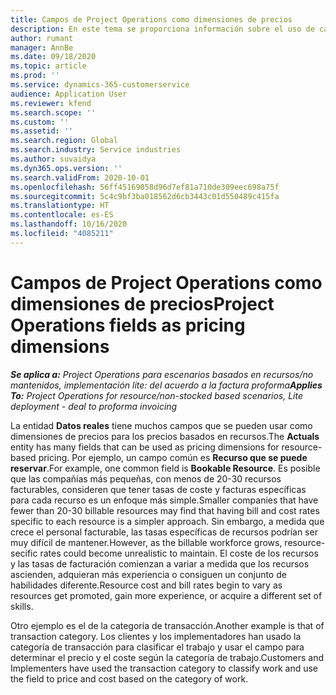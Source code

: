 ```yaml
---
title: Campos de Project Operations como dimensiones de precios
description: En este tema se proporciona información sobre el uso de campos como dimensiones de precios en Dynamics 365 Project Operations.
author: rumant
manager: AnnBe
ms.date: 09/18/2020
ms.topic: article
ms.prod: ''
ms.service: dynamics-365-customerservice
audience: Application User
ms.reviewer: kfend
ms.search.scope: ''
ms.custom: ''
ms.assetid: ''
ms.search.region: Global
ms.search.industry: Service industries
ms.author: suvaidya
ms.dyn365.ops.version: ''
ms.search.validFrom: 2020-10-01
ms.openlocfilehash: 56ff45169058d96d7ef81a710de309eec698a75f
ms.sourcegitcommit: 5c4c9bf3ba018562d6cb3443c01d550489c415fa
ms.translationtype: HT
ms.contentlocale: es-ES
ms.lasthandoff: 10/16/2020
ms.locfileid: "4085211"
---
```

# <a name="project-operations-fields-as-pricing-dimensions"></a><span data-ttu-id="5b37b-103">Campos de Project Operations como dimensiones de precios</span><span class="sxs-lookup"><span data-stu-id="5b37b-103">Project Operations fields as pricing dimensions</span></span>

<span data-ttu-id="5b37b-104">_**Se aplica a:** Project Operations para escenarios basados en recursos/no mantenidos, implementación lite: del acuerdo a la factura proforma_</span><span class="sxs-lookup"><span data-stu-id="5b37b-104">_**Applies To:** Project Operations for resource/non-stocked based scenarios, Lite deployment - deal to proforma invoicing_</span></span>

<span data-ttu-id="5b37b-105">La entidad **Datos reales** tiene muchos campos que se pueden usar como dimensiones de precios para los precios basados en recursos.</span><span class="sxs-lookup"><span data-stu-id="5b37b-105">The **Actuals** entity has many fields that can be used as pricing dimensions for resource-based pricing.</span></span> <span data-ttu-id="5b37b-106">Por ejemplo, un campo común es **Recurso que se puede reservar**.</span><span class="sxs-lookup"><span data-stu-id="5b37b-106">For example, one common field is **Bookable Resource**.</span></span> <span data-ttu-id="5b37b-107">Es posible que las compañías más pequeñas, con menos de 20-30 recursos facturables, consideren que tener tasas de coste y facturas específicas para cada recurso es un enfoque más simple.</span><span class="sxs-lookup"><span data-stu-id="5b37b-107">Smaller companies that have fewer than 20-30 billable resources may find that having bill and cost rates specific to each resource is a simpler approach.</span></span> <span data-ttu-id="5b37b-108">Sin embargo, a medida que crece el personal facturable, las tasas específicas de recursos podrían ser muy difícil de mantener.</span><span class="sxs-lookup"><span data-stu-id="5b37b-108">However, as the billable workforce grows, resource-secific rates could become unrealistic to maintain.</span></span> <span data-ttu-id="5b37b-109">El coste de los recursos y las tasas de facturación comienzan a variar a medida que los recursos ascienden, adquieran más experiencia o consiguen un conjunto de habilidades diferente.</span><span class="sxs-lookup"><span data-stu-id="5b37b-109">Resource cost and bill rates begin to vary as resources get promoted, gain more experience, or acquire a different set of skills.</span></span> 

<span data-ttu-id="5b37b-110">Otro ejemplo es el de la categoría de transacción.</span><span class="sxs-lookup"><span data-stu-id="5b37b-110">Another example is that of transaction category.</span></span> <span data-ttu-id="5b37b-111">Los clientes y los implementadores han usado la categoría de transacción para clasificar el trabajo y usar el campo para determinar el precio y el coste según la categoría de trabajo.</span><span class="sxs-lookup"><span data-stu-id="5b37b-111">Customers and Implementers have used the transaction category to classify work and use the field to price and cost based on the category of work.</span></span>
